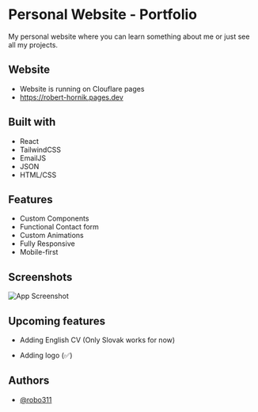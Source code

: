 
# Personal Website - Portfolio

My personal website where you can learn something about me or just see all my projects.




## Website

- Website is running on Clouflare pages
- https://robert-hornik.pages.dev



## Built with

- React
- TailwindCSS
- EmailJS
- JSON
- HTML/CSS

## Features

- Custom Components
- Functional Contact form
- Custom Animations
- Fully Responsive
- Mobile-first


## Screenshots

![App Screenshot](https://github.com/robo311/personal-website/blob/master/src/Screenshots/portfolio_1.png?raw=true)


## Upcoming features

- Adding English CV (Only Slovak works for now)

- Adding logo (✅) 

## Authors

- [@robo311](https://www.github.com/robo311)

